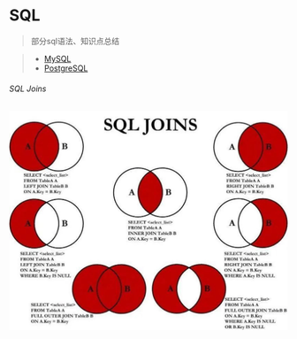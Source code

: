 # SQL

> 部分sql语法、知识点总结  

> * [MySQL](../sql/mysql.md)
> * [PostgreSQL](../sql/postgresql.md)

###### SQL Joins

![SQL Joins](../assets/sql-joins-1.jpeg)